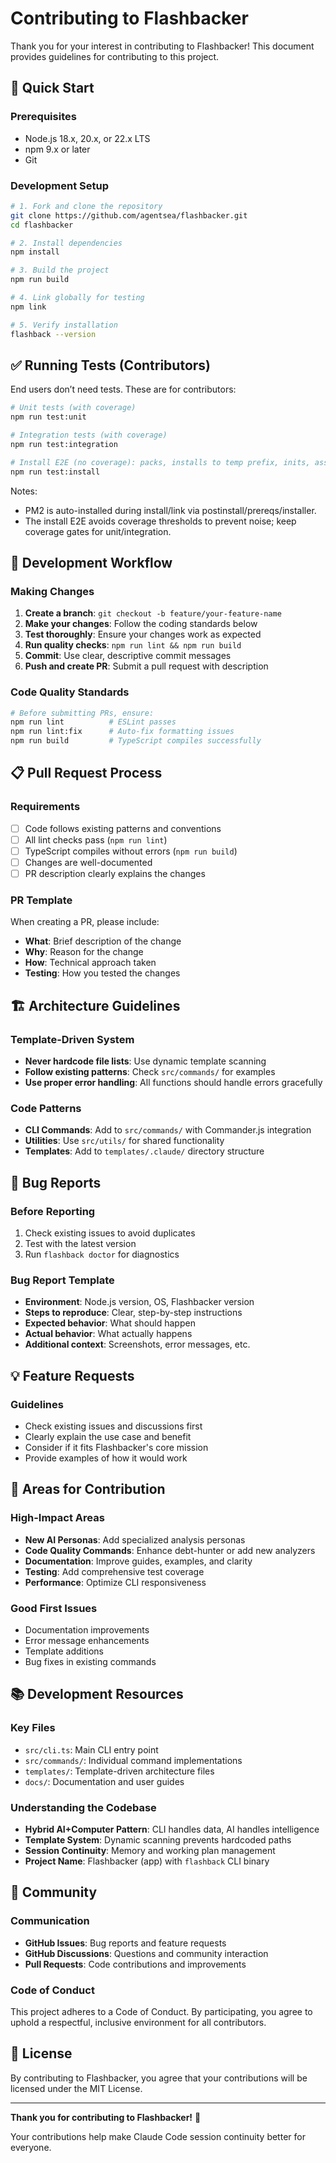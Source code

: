 # Contributing to Flashbacker

Thank you for your interest in contributing to Flashbacker! This document provides guidelines for contributing to this project.

## 🚀 Quick Start

### Prerequisites
- Node.js 18.x, 20.x, or 22.x LTS
- npm 9.x or later
- Git

### Development Setup
```bash
# 1. Fork and clone the repository
git clone https://github.com/agentsea/flashbacker.git
cd flashbacker

# 2. Install dependencies
npm install

# 3. Build the project
npm run build

# 4. Link globally for testing
npm link

# 5. Verify installation
flashback --version
```

## ✅ Running Tests (Contributors)

End users don’t need tests. These are for contributors:

```bash
# Unit tests (with coverage)
npm run test:unit

# Integration tests (with coverage)
npm run test:integration

# Install E2E (no coverage): packs, installs to temp prefix, inits, asserts PM2 ecosystem
npm run test:install
```

Notes:
- PM2 is auto-installed during install/link via postinstall/prereqs/installer.
- The install E2E avoids coverage thresholds to prevent noise; keep coverage gates for unit/integration.

## 🔧 Development Workflow

### Making Changes
1. **Create a branch**: `git checkout -b feature/your-feature-name`
2. **Make your changes**: Follow the coding standards below
3. **Test thoroughly**: Ensure your changes work as expected
4. **Run quality checks**: `npm run lint && npm run build`
5. **Commit**: Use clear, descriptive commit messages
6. **Push and create PR**: Submit a pull request with description

### Code Quality Standards
```bash
# Before submitting PRs, ensure:
npm run lint          # ESLint passes
npm run lint:fix      # Auto-fix formatting issues
npm run build         # TypeScript compiles successfully
```

## 📋 Pull Request Process

### Requirements
- [ ] Code follows existing patterns and conventions
- [ ] All lint checks pass (`npm run lint`)
- [ ] TypeScript compiles without errors (`npm run build`)
- [ ] Changes are well-documented
- [ ] PR description clearly explains the changes

### PR Template
When creating a PR, please include:
- **What**: Brief description of the change
- **Why**: Reason for the change
- **How**: Technical approach taken
- **Testing**: How you tested the changes

## 🏗️ Architecture Guidelines

### Template-Driven System
- **Never hardcode file lists**: Use dynamic template scanning
- **Follow existing patterns**: Check `src/commands/` for examples
- **Use proper error handling**: All functions should handle errors gracefully

### Code Patterns
- **CLI Commands**: Add to `src/commands/` with Commander.js integration
- **Utilities**: Use `src/utils/` for shared functionality
- **Templates**: Add to `templates/.claude/` directory structure

## 🐛 Bug Reports

### Before Reporting
1. Check existing issues to avoid duplicates
2. Test with the latest version
3. Run `flashback doctor` for diagnostics

### Bug Report Template
- **Environment**: Node.js version, OS, Flashbacker version
- **Steps to reproduce**: Clear, step-by-step instructions
- **Expected behavior**: What should happen
- **Actual behavior**: What actually happens
- **Additional context**: Screenshots, error messages, etc.

## 💡 Feature Requests

### Guidelines
- Check existing issues and discussions first
- Clearly explain the use case and benefit
- Consider if it fits Flashbacker's core mission
- Provide examples of how it would work

## 🎯 Areas for Contribution

### High-Impact Areas
- **New AI Personas**: Add specialized analysis personas
- **Code Quality Commands**: Enhance debt-hunter or add new analyzers
- **Documentation**: Improve guides, examples, and clarity
- **Testing**: Add comprehensive test coverage
- **Performance**: Optimize CLI responsiveness

### Good First Issues
- Documentation improvements
- Error message enhancements
- Template additions
- Bug fixes in existing commands

## 📚 Development Resources

### Key Files
- `src/cli.ts`: Main CLI entry point
- `src/commands/`: Individual command implementations
- `templates/`: Template-driven architecture files
- `docs/`: Documentation and user guides

### Understanding the Codebase
- **Hybrid AI+Computer Pattern**: CLI handles data, AI handles intelligence
- **Template System**: Dynamic scanning prevents hardcoded paths
- **Session Continuity**: Memory and working plan management
- **Project Name**: Flashbacker (app) with `flashback` CLI binary

## 🤝 Community

### Communication
- **GitHub Issues**: Bug reports and feature requests
- **GitHub Discussions**: Questions and community interaction
- **Pull Requests**: Code contributions and improvements

### Code of Conduct
This project adheres to a Code of Conduct. By participating, you agree to uphold a respectful, inclusive environment for all contributors.

## 📄 License

By contributing to Flashbacker, you agree that your contributions will be licensed under the MIT License.

---

**Thank you for contributing to Flashbacker!** 🚀

Your contributions help make Claude Code session continuity better for everyone.